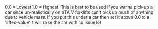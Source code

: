 0.0 = Lowest 1.0 = Highest. This is best to be used if you wanna pick-up a car since un-realistically on GTA V forklifts can't pick up much of anything due to vehicle mass. If you put this under a car then set it above 0.0 to a 'lifted-value' it will raise the car with no issue lol